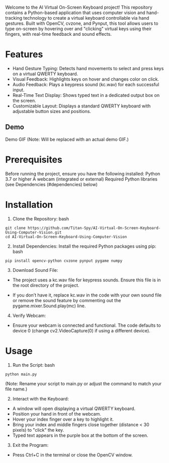 Welcome to the AI Virtual On-Screen Keyboard project! This repository contains a Python-based application that uses computer vision and hand-tracking technology to create a virtual keyboard controllable via hand gestures. Built with OpenCV, cvzone, and Pynput, this tool allows users to type on-screen by hovering over and "clicking" virtual keys using their fingers, with real-time feedback and sound effects.

# Features
- Hand Gesture Typing: Detects hand movements to select and press keys on a virtual QWERTY keyboard.
- Visual Feedback: Highlights keys on hover and changes color on click.
- Audio Feedback: Plays a keypress sound (kc.wav) for each successful input.
- Real-Time Text Display: Shows typed text in a dedicated output box on the screen.
- Customizable Layout: Displays a standard QWERTY keyboard with adjustable button sizes and positions.

## Demo
Demo GIF
(Note: Will be replaced with an actual demo GIF.)

# Prerequisites
Before running the project, ensure you have the following installed:
Python 3.7 or higher
A webcam (integrated or external)
Required Python libraries (see Dependencies (#dependencies) below)

# Installation
1. Clone the Repository:
bash
```
git clone https://github.com/Titan-Spy/AI-Virtual-On-Screen-Keyboard-Using-Computer-Vision.git
cd AI-Virtual-On-Screen-Keyboard-Using-Computer-Vision
```

2. Install Dependencies:
Install the required Python packages using pip:
bash
```
pip install opencv-python cvzone pynput pygame numpy
```

3. Download Sound File:
- The project uses a kc.wav file for keypress sounds. Ensure this file is in the root directory of the project.  

- If you don’t have it, replace kc.wav in the code with your own sound file or remove the sound feature by commenting out the pygame.mixer.Sound.play(mc) line.

4.  Verify Webcam:
- Ensure your webcam is connected and functional. The code defaults to device 0 (change cv2.VideoCapture(0) if using a different device).

# Usage
1. Run the Script:
bash
```
python main.py
```
(Note: Rename your script to main.py or adjust the command to match your file name.)

2. Interact with the Keyboard:
- A window will open displaying a virtual QWERTY keyboard.
- Position your hand in front of the webcam.
- Hover your index finger over a key to highlight it.
- Bring your index and middle fingers close together (distance < 30 pixels) to "click" the key.
- Typed text appears in the purple box at the bottom of the screen.
3. Exit the Program:
- Press Ctrl+C in the terminal or close the OpenCV window.

